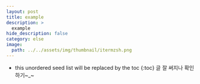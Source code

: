 ```yaml
---
layout: post
title: example
description: >
  example
hide_description: false
category: else
image:
  path: ../../assets/img/thumbnail/itermzsh.png
---
```




* this unordered seed list will be replaced by the toc
{:toc}
글 잘 써지나 확인하기~_~